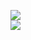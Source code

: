 [![](https://img.shields.io/badge/Made%20With-Github%20Spray-lightgrey.svg?style=for-the-badge&logo=github)](https://github.com/Annihil/github-spray#17985)  
[![](https://i.imgur.com/2DrTn0Z.gif)](https://github.com/Annihil/github-spray)